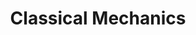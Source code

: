 ---
layout: tag-list
type: tag
title: Classical Mechanics
slug: classical-mechanics
category: physics
sidebar: true
description: >
   Posts about blogging / jekyll theme.
---